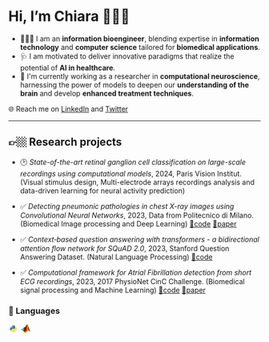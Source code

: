 # Hi, I’m Chiara 👋🏼😊

- 👩🏻‍💻 I am an **information bioengineer**, blending expertise in **information technology** and **computer science** tailored for **biomedical applications**. 
- 🩺 I am motivated to deliver innovative paradigms that realize the potential of **AI in healthcare**. 
- 🧠 I'm currently working as a researcher in **computational neuroscience**, harnessing the power of models to deepen our **understanding of the brain** and develop **enhanced treatment techniques**. 



🌐 Reach me on [LinkedIn](https://www.linkedin.com/in/chiaraboscarino/) and [Twitter](https://x.com/i/flow/login?redirect_after_login=%2F30sca_)

---

## 👉🏼 Research projects

- 🕑 _State-of-the-art retinal ganglion cell classification on large-scale recordings using computational models_, 2024, Paris Vision Institut. (Visual stimulus design, Multi-electrode arrays recordings analysis and data-driven learning for neural activity prediction)

- ✅ _Detecting pneumonic pathologies in chest X-ray images using Convolutional Neural Networks_, 2023, Data from Politecnico di Milano. (Biomedical Image processing and Deep Learning) [🔗code](https://github.com/ChiaraBoscarino/XrAI)  [🔗paper](https://github.com/ChiaraBoscarino/XrAI/blob/main/XrAI_scientific_report.pdf)


- ✅ _Context‐based question answering with transformers - a bidirectional attention flow network for SQuAD 2.0_, 2023, Stanford Question Answering Dataset. (Natural Language Processing) [🔗code](https://github.com/NLP-course-project-2023/BiDAF)


- ✅ _Computational framework for Atrial Fibrillation detection from short ECG recordings_, 2023, 2017 PhysioNet CinC Challenge. (Biomedical signal processing and Machine Learning) [🔗code](https://github.com/FilippoCastellani/CaBoLo?tab=readme-ov-file)  [🔗paper](https://github.com/FilippoCastellani/CaBoLo/blob/main/Report_BSP_Lab_Assignment.pdf)


### 🔧 Languages

<code><img height="20" alt="javascript" src="https://raw.githubusercontent.com/github/explore/80688e429a7d4ef2fca1e82350fe8e3517d3494d/topics/python/python.png"></code>
<code><img height="20" alt="javascript" src="https://raw.githubusercontent.com/github/explore/80688e429a7d4ef2fca1e82350fe8e3517d3494d/topics/matlab/matlab.png"></code>

<!---
ChiaraBoscarino/ChiaraBoscarino is a ✨ special ✨ repository because its `README.md` (this file) appears on your GitHub profile.
You can click the Preview link to take a look at your changes.
--->
